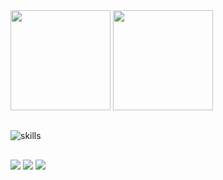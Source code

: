 <div>
  <img height="160em" src="https://github-readme-stats.vercel.app/api?username=RUZZIN&show_icons=true&theme=radical">
  <img height="160em" src="https://github-readme-stats.vercel.app/api/top-langs/?username=RUZZIN&layout=compact&theme=radical">
</div>  

  ##
  ![skills](https://skillicons.dev/icons?i=sass,js,ts,nodejs,mysql,postgres,react,git,C#,dotnet,java,spring,angular&theme=light)
  ##
 
<div> 
  <a href="https://www.instagram.com/ruanmesq77/" target="_blank"><img src="https://img.shields.io/badge/-Instagram-%23E4405F?style=for-the-badge&logo=instagram&logoColor=white" target="_blank"></a>
  <a href = "ruanp9725@gmail.com"><img src="https://img.shields.io/badge/-Gmail-%23333?style=for-the-badge&logo=gmail&logoColor=white" target="_blank"></a>
  <a href="https://www.linkedin.com/in/ruan-pablo-2b42a3235/" target="_blank"><img src="https://img.shields.io/badge/-LinkedIn-%230077B5?style=for-the-badge&logo=linkedin&logoColor=white" target="_blank"></a> 
  
</div>

